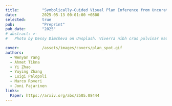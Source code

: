 ```yaml
---
title:          "Symbolically-Guided Visual Plan Inference from Uncurated Video Data"
date:           2025-05-13 00:01:00 +0800
selected:       true
pub:            "Preprint"
pub_date:       "2025"
# abstract: >-
#   Photo by Dessy Dimcheva on Unsplash. Viverra nibh cras pulvinar mattis nunc sed. Quam quisque id diam vel quam elementum pulvinar etiam. Ac felis donec et odio pellentesque. Ligula ullamcorper malesuada proin libero nunc consequat interdum varius sit. A pellentesque sit amet porttitor eget. Magna fermentum iaculis eu non diam phasellus vestibulum lorem sed.

cover:          /assets/images/covers/plan_spot.gif
authors:
  - Wenyan Yang
  - Ahmet Tikna
  - Yi Zhao
  - Yuying Zhang
  - Luigi Palopoli
  - Marco Roveri
  - Joni Pajarinen
links:
  Paper: https://arxiv.org/abs/2505.08444
---
```


